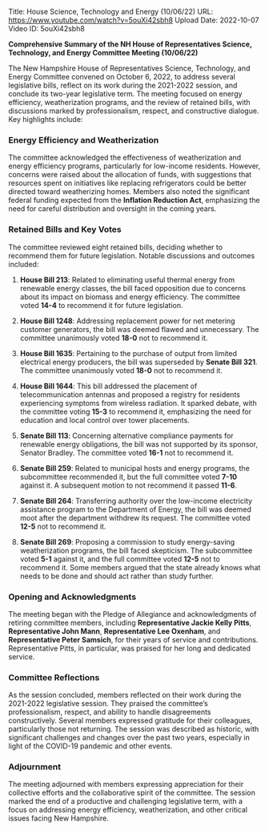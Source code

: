 Title: House Science, Technology and Energy (10/06/22)
URL: https://www.youtube.com/watch?v=5ouXi42sbh8
Upload Date: 2022-10-07
Video ID: 5ouXi42sbh8

**Comprehensive Summary of the NH House of Representatives Science, Technology, and Energy Committee Meeting (10/06/22)**

The New Hampshire House of Representatives Science, Technology, and Energy Committee convened on October 6, 2022, to address several legislative bills, reflect on its work during the 2021-2022 session, and conclude its two-year legislative term. The meeting focused on energy efficiency, weatherization programs, and the review of retained bills, with discussions marked by professionalism, respect, and constructive dialogue. Key highlights include:

### **Energy Efficiency and Weatherization**
The committee acknowledged the effectiveness of weatherization and energy efficiency programs, particularly for low-income residents. However, concerns were raised about the allocation of funds, with suggestions that resources spent on initiatives like replacing refrigerators could be better directed toward weatherizing homes. Members also noted the significant federal funding expected from the **Inflation Reduction Act**, emphasizing the need for careful distribution and oversight in the coming years.

### **Retained Bills and Key Votes**
The committee reviewed eight retained bills, deciding whether to recommend them for future legislation. Notable discussions and outcomes included:

1. **House Bill 213**: Related to eliminating useful thermal energy from renewable energy classes, the bill faced opposition due to concerns about its impact on biomass and energy efficiency. The committee voted **14-4** to recommend it for future legislation.

2. **House Bill 1248**: Addressing replacement power for net metering customer generators, the bill was deemed flawed and unnecessary. The committee unanimously voted **18-0** not to recommend it.

3. **House Bill 1635**: Pertaining to the purchase of output from limited electrical energy producers, the bill was superseded by **Senate Bill 321**. The committee unanimously voted **18-0** not to recommend it.

4. **House Bill 1644**: This bill addressed the placement of telecommunication antennas and proposed a registry for residents experiencing symptoms from wireless radiation. It sparked debate, with the committee voting **15-3** to recommend it, emphasizing the need for education and local control over tower placements.

5. **Senate Bill 113**: Concerning alternative compliance payments for renewable energy obligations, the bill was not supported by its sponsor, Senator Bradley. The committee voted **16-1** not to recommend it.

6. **Senate Bill 259**: Related to municipal hosts and energy programs, the subcommittee recommended it, but the full committee voted **7-10** against it. A subsequent motion to not recommend it passed **11-6**.

7. **Senate Bill 264**: Transferring authority over the low-income electricity assistance program to the Department of Energy, the bill was deemed moot after the department withdrew its request. The committee voted **12-5** not to recommend it.

8. **Senate Bill 269**: Proposing a commission to study energy-saving weatherization programs, the bill faced skepticism. The subcommittee voted **5-1** against it, and the full committee voted **12-5** not to recommend it. Some members argued that the state already knows what needs to be done and should act rather than study further.

### **Opening and Acknowledgments**
The meeting began with the Pledge of Allegiance and acknowledgments of retiring committee members, including **Representative Jackie Kelly Pitts**, **Representative John Mann**, **Representative Lee Oxenham**, and **Representative Peter Samsich**, for their years of service and contributions. Representative Pitts, in particular, was praised for her long and dedicated service.

### **Committee Reflections**
As the session concluded, members reflected on their work during the 2021-2022 legislative session. They praised the committee’s professionalism, respect, and ability to handle disagreements constructively. Several members expressed gratitude for their colleagues, particularly those not returning. The session was described as historic, with significant challenges and changes over the past two years, especially in light of the COVID-19 pandemic and other events.

### **Adjournment**
The meeting adjourned with members expressing appreciation for their collective efforts and the collaborative spirit of the committee. The session marked the end of a productive and challenging legislative term, with a focus on addressing energy efficiency, weatherization, and other critical issues facing New Hampshire.